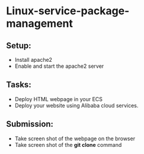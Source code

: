 # Linux-service-package-management

## Setup:

- Install apache2 
- Enable and start the apache2 server

## Tasks:

- Deploy HTML webpage in your ECS
- Deploy your website using Alibaba cloud services.

## Submission:

- Take screen shot of the webpage on the browser 
- Take screen shot of the **git clone** command


